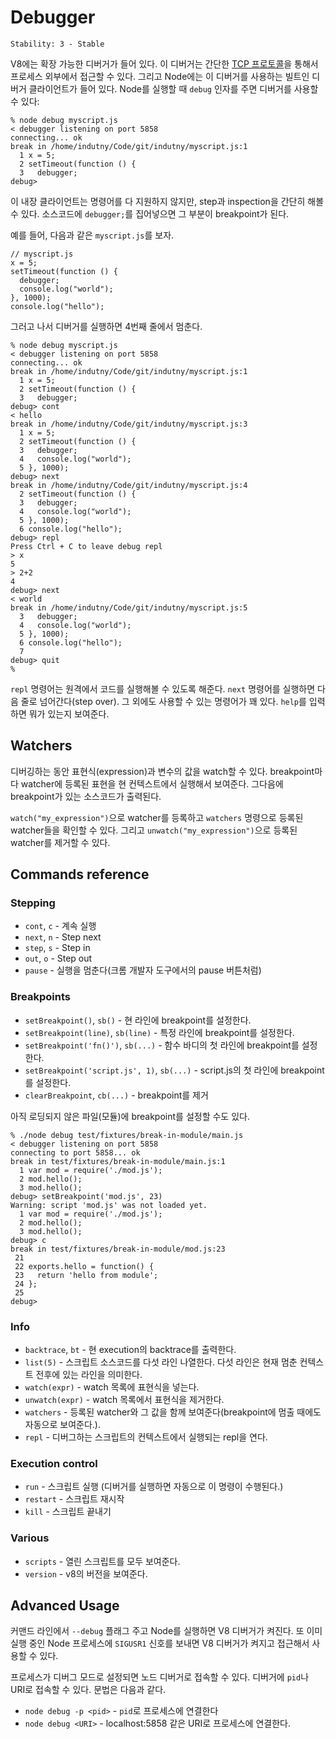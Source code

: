 # Debugger

    Stability: 3 - Stable

<!-- type=misc -->

V8에는 확장 가능한 디버거가 들어 있다. 이 디버거는 간단한
[TCP 프로토콜](http://code.google.com/p/v8/wiki/DebuggerProtocol)을 통해서
프로세스 외부에서 접근할 수 있다. 그리고 Node에는 이 디버거를 사용하는 빌트인 디버거
클라이언트가 들어 있다. Node를 실행할 때 `debug` 인자를 주면 디버거를 사용할 수 있다:

    % node debug myscript.js
    < debugger listening on port 5858
    connecting... ok
    break in /home/indutny/Code/git/indutny/myscript.js:1
      1 x = 5;
      2 setTimeout(function () {
      3   debugger;
    debug>

이 내장 클라이언트는 명령어를 다 지원하지 않지만, step과 inspection을 간단히
해볼 수 있다. 소스코드에 `debugger;`를 집어넣으면 그 부분이 breakpoint가 된다.

예를 들어, 다음과 같은 `myscript.js`를 보자.

    // myscript.js
    x = 5;
    setTimeout(function () {
      debugger;
      console.log("world");
    }, 1000);
    console.log("hello");

그러고 나서 디버거를 실행하면 4번째 줄에서 멈춘다.

    % node debug myscript.js
    < debugger listening on port 5858
    connecting... ok
    break in /home/indutny/Code/git/indutny/myscript.js:1
      1 x = 5;
      2 setTimeout(function () {
      3   debugger;
    debug> cont
    < hello
    break in /home/indutny/Code/git/indutny/myscript.js:3
      1 x = 5;
      2 setTimeout(function () {
      3   debugger;
      4   console.log("world");
      5 }, 1000);
    debug> next
    break in /home/indutny/Code/git/indutny/myscript.js:4
      2 setTimeout(function () {
      3   debugger;
      4   console.log("world");
      5 }, 1000);
      6 console.log("hello");
    debug> repl
    Press Ctrl + C to leave debug repl
    > x
    5
    > 2+2
    4
    debug> next
    < world
    break in /home/indutny/Code/git/indutny/myscript.js:5
      3   debugger;
      4   console.log("world");
      5 }, 1000);
      6 console.log("hello");
      7
    debug> quit
    %

`repl` 명령어는 원격에서 코드를 실행해볼 수 있도록 해준다. `next` 명령어를 실행하면 다음 줄로 넘어간다(step over). 그 외에도 사용할 수 있는 명령어가 꽤 있다. `help`를 입력하면 뭐가 있는지 보여준다.

## Watchers

디버깅하는 동안 표현식(expression)과 변수의 값을 watch할 수 있다. breakpoint마다 watcher에 등록된 표현을 현 컨텍스트에서 실행해서 보여준다. 그다음에 breakpoint가 있는 소스코드가 출력된다.

`watch("my_expression")`으로 watcher를 등록하고 `watchers` 명령으로 등록된 watcher들을 확인할 수 있다. 그리고 `unwatch("my_expression")`으로 등록된 watcher를 제거할 수 있다.

## Commands reference

### Stepping

* `cont`, `c` - 계속 실행
* `next`, `n` - Step next
* `step`, `s` - Step in
* `out`, `o` - Step out
* `pause` - 실행을 멈춘다(크롬 개발자 도구에서의 pause 버튼처럼)

### Breakpoints

* `setBreakpoint()`, `sb()` - 현 라인에 breakpoint를 설정한다.
* `setBreakpoint(line)`, `sb(line)` - 특정 라인에 breakpoint를 설정한다.
* `setBreakpoint('fn()')`, `sb(...)` - 함수 바디의 첫 라인에 breakpoint를 설정한다.
* `setBreakpoint('script.js', 1)`, `sb(...)` - script.js의 첫 라인에 breakpoint를 설정한다.
* `clearBreakpoint`, `cb(...)` - breakpoint를 제거

아직 로딩되지 않은 파일(모듈)에 breakpoint를 설정할 수도 있다.

    % ./node debug test/fixtures/break-in-module/main.js
    < debugger listening on port 5858
    connecting to port 5858... ok
    break in test/fixtures/break-in-module/main.js:1
      1 var mod = require('./mod.js');
      2 mod.hello();
      3 mod.hello();
    debug> setBreakpoint('mod.js', 23)
    Warning: script 'mod.js' was not loaded yet.
      1 var mod = require('./mod.js');
      2 mod.hello();
      3 mod.hello();
    debug> c
    break in test/fixtures/break-in-module/mod.js:23
     21
     22 exports.hello = function() {
     23   return 'hello from module';
     24 };
     25
    debug>

### Info

* `backtrace`, `bt` - 현 execution의 backtrace를 출력한다.
* `list(5)` - 스크립트 소스코드를 다섯 라인 나열한다. 다섯 라인은 현재 멈춘 컨텍스트 전후에 있는 라인을 의미한다.
* `watch(expr)` - watch 목록에 표현식을 넣는다.
* `unwatch(expr)` - watch 목록에서 표현식을 제거한다.
* `watchers` - 등록된 watcher와 그 값을 함께 보여준다(breakpoint에 멈출 때에도 자동으로 보여준다.).
* `repl` - 디버그하는 스크립트의 컨텍스트에서 실행되는 repl을 연다.

### Execution control

* `run` - 스크립트 실행 (디버거를 실행하면 자동으로 이 명령이 수행된다.)
* `restart` - 스크립트 재시작
* `kill` - 스크립트 끝내기

### Various

* `scripts` - 열린 스크립트를 모두 보여준다.
* `version` - v8의 버전을 보여준다.

## Advanced Usage

커맨드 라인에서 `--debug` 플래그 주고 Node를 실행하면 V8 디버거가 켜진다. 또 이미
실행 중인 Node 프로세스에 `SIGUSR1` 신호를 보내면 V8 디버거가 켜지고 접근해서 사용할 수 있다.

프로세스가 디버그 모드로 설정되면 노드 디버거로 접속할 수 있다. 디버거에 `pid`나 URI로 접속할 수 있다.
문법은 다음과 같다.

* `node debug -p <pid>` - `pid`로 프로세스에 연결한다
* `node debug <URI>` - localhost:5858 같은 URI로 프로세스에 연결한다.
